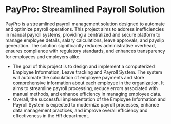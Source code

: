 # PayPro: Streamlined Payroll Solution 
PayPro is a streamlined payroll management solution designed to automate and optimize payroll operations. This project aims to address inefficiencies in manual payroll systems, providing a centralized and secure platform to manage employee details, salary calculations, leave approvals, and payslip generation. The solution significantly reduces administrative overhead, ensures compliance with regulatory standards, and enhances transparency for employees and employers alike.
+ The goal of this project is to design and implement a computerized Employee Information, Leave tracking and Payroll System. The system will automate the calculation of employee payments and store comprehensive information about each employee in the organization. It aims to streamline payroll processing, reduce errors associated with manual methods, and enhance efficiency in managing employee data.
+ Overall, the successful implementation of the Employee Information and Payroll System is expected to modernize payroll processes, enhance data management practices, and improve overall efficiency and effectiveness in the HR department.

